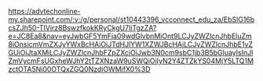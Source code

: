 https://advtechonline-my.sharepoint.com/:v:/g/personal/st10443396_vcconnect_edu_za/EbSlG16bcsZJh50-TIVirz8BswzfkokKRyCkgU7IiTgzZA?e=JC8Ea8&nav=eyJwbGF5YmFja09wdGlvbnMiOnt9LCJyZWZlcnJhbEluZm8iOnsicmVmZXJyYWxBcHAiOiJTdHJlYW1XZWJBcHAiLCJyZWZlcnJhbE1vZGUiOiJtaXMiLCJyZWZlcnJhbFZpZXciOiJwb3N0cm9sbC1jb3B5bGluayIsInJlZmVycmFsUGxheWJhY2tTZXNzaW9uSWQiOiIyN2Y4ZTZkYS04MjY5LTQ1MzctOTA5Ni00OTQxZGQ0NzdiOWMifX0%3D
